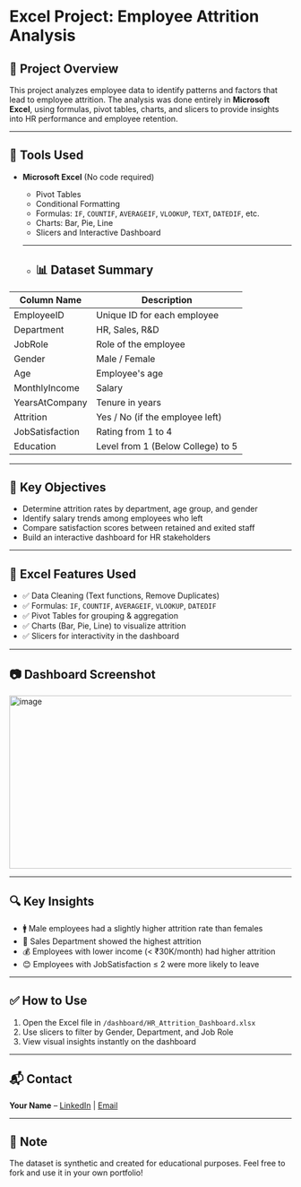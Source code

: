 # Excel Project: Employee Attrition Analysis
## 📌 Project Overview
This project analyzes employee data to identify patterns and factors that lead to employee attrition. The analysis was done entirely in **Microsoft Excel**, using formulas, pivot tables, charts, and slicers to provide insights into HR performance and employee retention.

---

## 🧰 Tools Used
- **Microsoft Excel** (No code required)
  - Pivot Tables
  - Conditional Formatting
  - Formulas: `IF`, `COUNTIF`, `AVERAGEIF`, `VLOOKUP`, `TEXT`, `DATEDIF`, etc.
  - Charts: Bar, Pie, Line
  - Slicers and Interactive Dashboard
 
  - --
 
  - ## 📊 Dataset Summary
| Column Name         | Description                            |
|---------------------|----------------------------------------|
| EmployeeID          | Unique ID for each employee            |
| Department          | HR, Sales, R&D                         |
| JobRole             | Role of the employee                   |
| Gender              | Male / Female                          |
| Age                 | Employee's age                         |
| MonthlyIncome       | Salary                                 |
| YearsAtCompany      | Tenure in years                        |
| Attrition           | Yes / No (if the employee left)        |
| JobSatisfaction     | Rating from 1 to 4                     |
| Education           | Level from 1 (Below College) to 5      |

---

## 🎯 Key Objectives
- Determine attrition rates by department, age group, and gender
- Identify salary trends among employees who left
- Compare satisfaction scores between retained and exited staff
- Build an interactive dashboard for HR stakeholders

---

## 📌 Excel Features Used
- ✅ Data Cleaning (Text functions, Remove Duplicates)
- ✅ Formulas: `IF`, `COUNTIF`, `AVERAGEIF`, `VLOOKUP`, `DATEDIF`
- ✅ Pivot Tables for grouping & aggregation
- ✅ Charts (Bar, Pie, Line) to visualize attrition
- ✅ Slicers for interactivity in the dashboard

---

## 📷 Dashboard Screenshot
<img width="726" height="309" alt="image" src="https://github.com/user-attachments/assets/8bd7005c-b932-4597-920a-fa48c35a709f" />



---

## 🔍 Key Insights
- 🚹 Male employees had a slightly higher attrition rate than females
- 💼 Sales Department showed the highest attrition
- 💰 Employees with lower income (< ₹30K/month) had higher attrition
- 😊 Employees with JobSatisfaction ≤ 2 were more likely to leave

---

## ✅ How to Use
1. Open the Excel file in `/dashboard/HR_Attrition_Dashboard.xlsx`
2. Use slicers to filter by Gender, Department, and Job Role
3. View visual insights instantly on the dashboard

---

## 📬 Contact
**Your Name** – [LinkedIn](https://www.linkedin.com/in/yourprofile) | [Email](mailto:your.email@example.com)

---

## 🏁 Note
The dataset is synthetic and created for educational purposes.
Feel free to fork and use it in your own portfolio!
